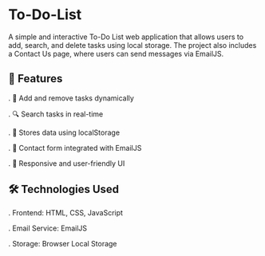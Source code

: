 # To-Do-List
A simple and interactive To-Do List web application that allows users to add, search, and delete tasks using local storage. The project also includes a Contact Us page, where users can send messages via EmailJS.


## 🚀 Features

. 📌 Add and remove tasks dynamically

. 🔍 Search tasks in real-time

. 💾 Stores data using localStorage

. 📩 Contact form integrated with EmailJS

. 🎨 Responsive and user-friendly UI


## 🛠️ Technologies Used

. Frontend: HTML, CSS, JavaScript

. Email Service: EmailJS

. Storage: Browser Local Storage
